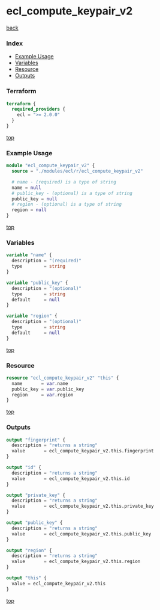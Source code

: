 # ecl_compute_keypair_v2

[back](../ecl.md)

### Index

- [Example Usage](#example-usage)
- [Variables](#variables)
- [Resource](#resource)
- [Outputs](#outputs)

### Terraform

```terraform
terraform {
  required_providers {
    ecl = ">= 2.0.0"
  }
}
```

[top](#index)

### Example Usage

```terraform
module "ecl_compute_keypair_v2" {
  source = "./modules/ecl/r/ecl_compute_keypair_v2"

  # name - (required) is a type of string
  name = null
  # public_key - (optional) is a type of string
  public_key = null
  # region - (optional) is a type of string
  region = null
}
```

[top](#index)

### Variables

```terraform
variable "name" {
  description = "(required)"
  type        = string
}

variable "public_key" {
  description = "(optional)"
  type        = string
  default     = null
}

variable "region" {
  description = "(optional)"
  type        = string
  default     = null
}
```

[top](#index)

### Resource

```terraform
resource "ecl_compute_keypair_v2" "this" {
  name       = var.name
  public_key = var.public_key
  region     = var.region
}
```

[top](#index)

### Outputs

```terraform
output "fingerprint" {
  description = "returns a string"
  value       = ecl_compute_keypair_v2.this.fingerprint
}

output "id" {
  description = "returns a string"
  value       = ecl_compute_keypair_v2.this.id
}

output "private_key" {
  description = "returns a string"
  value       = ecl_compute_keypair_v2.this.private_key
}

output "public_key" {
  description = "returns a string"
  value       = ecl_compute_keypair_v2.this.public_key
}

output "region" {
  description = "returns a string"
  value       = ecl_compute_keypair_v2.this.region
}

output "this" {
  value = ecl_compute_keypair_v2.this
}
```

[top](#index)